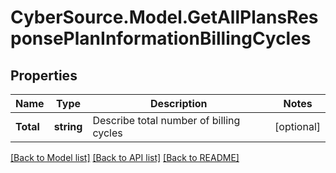 # CyberSource.Model.GetAllPlansResponsePlanInformationBillingCycles
## Properties

Name | Type | Description | Notes
------------ | ------------- | ------------- | -------------
**Total** | **string** | Describe total number of billing cycles  | [optional] 

[[Back to Model list]](../README.md#documentation-for-models) [[Back to API list]](../README.md#documentation-for-api-endpoints) [[Back to README]](../README.md)

